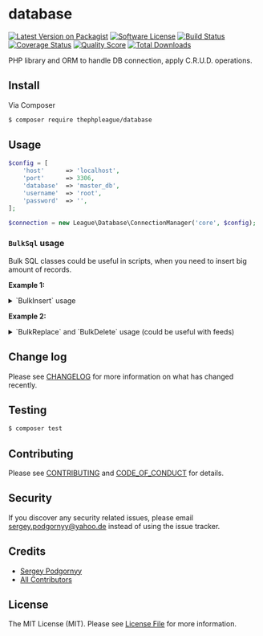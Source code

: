 # database

[![Latest Version on Packagist][ico-version]][link-packagist]
[![Software License][ico-license]](LICENSE.md)
[![Build Status][ico-travis]][link-travis]
[![Coverage Status][ico-scrutinizer]][link-scrutinizer]
[![Quality Score][ico-code-quality]][link-code-quality]
[![Total Downloads][ico-downloads]][link-downloads]

PHP library and ORM to handle DB connection, apply C.R.U.D. operations.

## Install

Via Composer

``` bash
$ composer require thephpleague/database
```

## Usage

``` php
$config = [
    'host'      => 'localhost',
    'port'      => 3306,
    'database'  => 'master_db',
    'username'  => 'root',
    'password'  => '',
];

$connection = new League\Database\ConnectionManager('core', $config);
```

### `BulkSql` usage

Bulk SQL classes could be useful in scripts, when you need to insert big amount of records.

**Example 1:**

<details>
    <summary>`BulkInsert` usage</summary>
    
``` php
use League\Database\BulkSql\BulkInsert;

$db = $connection->getMasterConnection();

$bulkInsert = new BulkInsert($db, 'users');
$bulkInsert
    ->setItemsPerQuery(50)
    ->useIgnore()
    ->disableIndexes();

try {
    $db->beginTransaction();
    
    foreach ($users as $user) {
        $bulkInsert->add($user);
    }
    
    $bulkInsert->finish();
    $affectedCount = $bulkInsert->getAffectedCount();
    
    $db->commit();
} catch (\PDOException $e) {
    $db->rollBack();
}
```
</details>

**Example 2:**

<details>
    <summary>`BulkReplace` and `BulkDelete` usage (could be useful with feeds)</summary>
    
``` php
use League\Database\BulkSql\BulkReplace;
use League\Database\BulkSql\BulkDelete;

$db = $connection->getMasterConnection();

$bulkReplace = new BulkReplace($db, 'offers');
$bulkReplace->setItemsPerQuery(500);
$bulkDelete = new BulkDelete($db, 'offers');
$bulkDelete->setItemsPerQuery(1000);

try {
    $db->beginTransaction();
    
    foreach ($offers as $offer) {
        $flag = $offer['deltaStatus'] ?? null;
        
        switch ($delta) {
            case 'REMOVE':
                $bulkDelete->add(['id' => $data['id']]);
                break;
            case 'ADD':
                $bulkReplace->add($data);
                break;
            default:
                $logger->notice("Unsupported delta flag \"{$flag}\"";
        }
    }

    $bulkReplace->finish();
    $bulkDelete->finish();
    
    $db->commit();
    
    $insertsCount = $bulkReplace->getInsertedCount();
    $updatesCount = $bulkReplace->getReplacedCount();
    $deletesCount = $bulkDelete->getAffectedCount();
} catch (\PDOException $e) {
    $db->rollBack();
}
```
</details>

## Change log

Please see [CHANGELOG](CHANGELOG.md) for more information on what has changed recently.

## Testing

``` bash
$ composer test
```

## Contributing

Please see [CONTRIBUTING](CONTRIBUTING.md) and [CODE_OF_CONDUCT](CODE_OF_CONDUCT.md) for details.

## Security

If you discover any security related issues, please email sergey.podgornyy@yahoo.de instead of using the issue tracker.

## Credits

- [Sergey Podgornyy][link-author]
- [All Contributors][link-contributors]

## License

The MIT License (MIT). Please see [License File](LICENSE.md) for more information.

[ico-version]: https://img.shields.io/packagist/v/thephpleague/database.svg?style=flat-square
[ico-license]: https://img.shields.io/badge/license-MIT-brightgreen.svg?style=flat-square
[ico-travis]: https://img.shields.io/travis/thephpleague/database/master.svg?style=flat-square
[ico-scrutinizer]: https://img.shields.io/scrutinizer/coverage/g/thephpleague/database.svg?style=flat-square
[ico-code-quality]: https://img.shields.io/scrutinizer/g/thephpleague/database.svg?style=flat-square
[ico-downloads]: https://img.shields.io/packagist/dt/thephpleague/database.svg?style=flat-square

[link-packagist]: https://packagist.org/packages/thephpleague/database
[link-travis]: https://travis-ci.org/thephpleague/database
[link-scrutinizer]: https://scrutinizer-ci.com/g/thephpleague/database/code-structure
[link-code-quality]: https://scrutinizer-ci.com/g/thephpleague/database
[link-downloads]: https://packagist.org/packages/thephpleague/database
[link-author]: https://github.com/SergeyPodgornyy
[link-contributors]: ../../contributors
